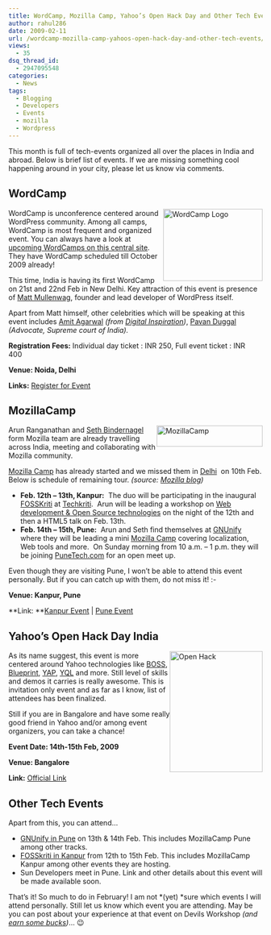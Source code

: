 ```yaml
---
title: WordCamp, Mozilla Camp, Yahoo’s Open Hack Day and Other Tech Events
author: rahul286
date: 2009-02-11
url: /wordcamp-mozilla-camp-yahoos-open-hack-day-and-other-tech-events/
views:
  - 35
dsq_thread_id:
  - 2947095548
categories:
  - News
tags:
  - Blogging
  - Developers
  - Events
  - mozilla
  - Wordpress
---
```

This month is full of tech-events organized all over the places in India and abroad. Below is brief list of events. If we are missing something cool happening around in your city, please let us know via comments.

## WordCamp

<a href="http://www.eventbrite.com/event/278261287/" onclick="_gaq.push(['_trackEvent', 'outbound-article', 'http://www.eventbrite.com/event/278261287/', '']);" ><img class="wp-image-50571" style="border-right: 0px;border-top: 0px;margin-left: 0px;border-left: 0px;margin-right: 0px;border-bottom: 0px" height="143" alt="WordCamp Logo" src="http://cdn.devilsworkshop.org/files/2009/02/wordcamplogo.png" width="197" align="right" border="0" /></a>WordCamp is unconference centered around WordPress community. Among all camps, WordCamp is most frequent and organized event. You can always have a look at <a href="http://central.wordcamp.org/" onclick="_gaq.push(['_trackEvent', 'outbound-article', 'http://central.wordcamp.org/', 'upcoming WordCamps on this central site']);" >upcoming WordCamps on this central site</a>. They have WordCamp scheduled till October 2009 already!

This time, India is having its first WordCamp on 21st and 22nd Feb in New Delhi. Key attraction of this event is presence of <a href="http://ma.tt/" onclick="_gaq.push(['_trackEvent', 'outbound-article', 'http://ma.tt/', 'Matt Mullenwag']);" >Matt Mullenwag</a>, founder and lead developer of WordPress itself. 

Apart from Matt himself, other celebrities which will be speaking at this event includes <a href="http://www.labnol.org/about.html" onclick="_gaq.push(['_trackEvent', 'outbound-article', 'http://www.labnol.org/about.html', 'Amit Agarwal']);" target="_blank">Amit Agarwal</a> *(from <a href="http://www.labnol.org/" onclick="_gaq.push(['_trackEvent', 'outbound-article', 'http://www.labnol.org/', 'Digital Inspiration']);" target="_blank">Digital Inspiration</a>)*, <a href="http://www.cyberlaws.net/cyberindia/column.htm" onclick="_gaq.push(['_trackEvent', 'outbound-article', 'http://www.cyberlaws.net/cyberindia/column.htm', 'Pavan Duggal']);" target="_blank">Pavan Duggal</a> *(Advocate, Supreme court of India).*

**Registration Fees:** Individual day ticket : INR 250, Full event ticket : INR 400&#160; 

**Venue: Noida, Delhi**

**Links:** <a href="http://www.eventbrite.com/event/278261287/" onclick="_gaq.push(['_trackEvent', 'outbound-article', 'http://www.eventbrite.com/event/278261287/', 'Register for Event']);" >Register for Event</a>&#160;

## MozillaCamp

<a href="http://blog.mozilla.com/standards/" onclick="_gaq.push(['_trackEvent', 'outbound-article', 'http://blog.mozilla.com/standards/', '']);" ></a>[<img style="border-top-width: 0px;border-left-width: 0px;border-bottom-width: 0px;margin-left: 0px;margin-right: 0px;border-right-width: 0px" height="42" alt="MozillaCamp" src="http://cdn.devilsworkshop.org/files/2009/02/mozillacamp-thumb.png" width="210" align="right" border="0" />][1]Arun Ranganathan</a> and <a href="http://blog.mozilla.com/seth/" onclick="_gaq.push(['_trackEvent', 'outbound-article', 'http://blog.mozilla.com/seth/', 'Seth Bindernagel']);" >Seth Bindernagel</a> form Mozilla team are already travelling across India, meeting and collaborating with Mozilla community. 

<a href="http://gnunify.in/09/content/mozilla-camp" onclick="_gaq.push(['_trackEvent', 'outbound-article', 'http://gnunify.in/09/content/mozilla-camp', 'Mozilla Camp']);" >Mozilla Camp</a> has already started and we missed them in <a href="http://www.barcamp.org/MozillaCamp" onclick="_gaq.push(['_trackEvent', 'outbound-article', 'http://www.barcamp.org/MozillaCamp', 'Delhi']);" title="MozillaCamp in Delhi">Delhi</a>&#160; on 10th Feb. Below is schedule of remaining tour. *(source: *<a href="http://blog.mozilla.com/blog/2009/02/09/heading-to-india/" onclick="_gaq.push(['_trackEvent', 'outbound-article', 'http://blog.mozilla.com/blog/2009/02/09/heading-to-india/', 'Mozilla blog']);" ><em>Mozilla blog</em></a>*)*

  * **Feb. 12th &#8211; 13th, Kanpur:**&#160; The duo will be participating in the inaugural <a href="http://www.techkriti.org/fosskriti/" onclick="_gaq.push(['_trackEvent', 'outbound-article', 'http://www.techkriti.org/fosskriti/', 'FOSSKriti']);" target="_blank">FOSSKriti</a> at <a href="http://www.techkriti.org/#/index" onclick="_gaq.push(['_trackEvent', 'outbound-article', 'http://www.techkriti.org/#/index', 'Techkriti']);" target="_blank">Techkriti</a>.&#160; Arun will be leading a workshop on <a href="http://www.techkriti.org/#/fosskriti-events/" onclick="_gaq.push(['_trackEvent', 'outbound-article', 'http://www.techkriti.org/#/fosskriti-events/', 'Web development & Open Source technologies']);" target="_blank">Web development & Open Source technologies</a> on the night of the 12th and then a HTML5 talk on Feb. 13th. 
  * **Feb. 14th &#8211; 15th, Pune:**&#160; Arun and Seth find themselves at <a href="http://gnunify.in/09/" onclick="_gaq.push(['_trackEvent', 'outbound-article', 'http://gnunify.in/09/', 'GNUnify']);" target="_blank">GNUnify</a> where they will be leading a mini <a href="http://gnunify.in/09/content/mozilla-camp" onclick="_gaq.push(['_trackEvent', 'outbound-article', 'http://gnunify.in/09/content/mozilla-camp', 'Mozilla Camp']);" target="_blank">Mozilla Camp</a> covering localization, Web tools and more.&#160; On Sunday morning from 10 a.m. &#8211; 1 p.m. they will be joining <a href="http://punetech.com/" onclick="_gaq.push(['_trackEvent', 'outbound-article', 'http://punetech.com/', 'PuneTech.com']);" target="_blank">PuneTech.com</a> for an open meet up. 

Even though they are visiting Pune, I won’t be able to attend this event personally. But if you can catch up with them, do not miss it! <img src="http://devilsworkshop.org/wp-includes/images/smilies/simple-smile.png" alt=":-)" class="wp-smiley" style="height: 1em; max-height: 1em;" />

**Venue: Kanpur, Pune**

**Link: **<a href="http://www.techkriti.org/#/fosskriti-registration/" onclick="_gaq.push(['_trackEvent', 'outbound-article', 'http://www.techkriti.org/#/fosskriti-registration/', 'Kanpur Event']);" target="_blank">Kanpur Event</a> | <a href="http://gnunify.in/09/content/mozilla-camp" onclick="_gaq.push(['_trackEvent', 'outbound-article', 'http://gnunify.in/09/content/mozilla-camp', 'Pune Event']);" >Pune Event</a>

## Yahoo’s Open Hack Day India 

<a href="http://hackdayindia.eventwax.com/open-hack-2009" onclick="_gaq.push(['_trackEvent', 'outbound-article', 'http://hackdayindia.eventwax.com/open-hack-2009', '']);" ><img style="border-right: 0px;border-top: 0px;margin-left: 0px;border-left: 0px;margin-right: 0px;border-bottom: 0px" height="240" alt="Open Hack" src="http://cdn.devilsworkshop.org/files/2009/02/openhack.png" width="184" align="right" border="0" /></a>As its name suggest, this event is more centered around Yahoo technologies like <a href="http://developer.yahoo.com/search/boss/" onclick="_gaq.push(['_trackEvent', 'outbound-article', 'http://developer.yahoo.com/search/boss/', 'BOSS']);" ><span class="caps">BOSS</span></a>, <a href="http://developer.yahoo.com/mobile/" onclick="_gaq.push(['_trackEvent', 'outbound-article', 'http://developer.yahoo.com/mobile/', 'Blueprint']);" >Blueprint</a>, <a href="http://developer.yahoo.com/social/" onclick="_gaq.push(['_trackEvent', 'outbound-article', 'http://developer.yahoo.com/social/', 'YAP']);" ><span class="caps">YAP</span></a>, <a href="http://developer.yahoo.com/yql/" onclick="_gaq.push(['_trackEvent', 'outbound-article', 'http://developer.yahoo.com/yql/', 'YQL']);" ><span class="caps">YQL</span></a> and more. Still level of skills and demos it carries is really awesome. This is invitation only event and as far as I know, list of attendees has been finalized.

Still if you are in Bangalore and have some really good friend in Yahoo and/or among event organizers, you can take a chance!

**Event Date: 14th-15th Feb, 2009**

**Venue: Bangalore**

**Link:** <a href="http://hackdayindia.eventwax.com/open-hack-2009" onclick="_gaq.push(['_trackEvent', 'outbound-article', 'http://hackdayindia.eventwax.com/open-hack-2009', 'Official Link']);" >Official Link</a>

## Other Tech Events

Apart from this, you can attend… 

  * <a href="http://gnunify.in/09/" onclick="_gaq.push(['_trackEvent', 'outbound-article', 'http://gnunify.in/09/', 'GNUnify in Pune']);" target="_blank">GNUnify in Pune</a> on 13th & 14th Feb. This includes MozillaCamp Pune among other tracks. 
  * <a href="http://www.techkriti.org/#/fosskriti/" onclick="_gaq.push(['_trackEvent', 'outbound-article', 'http://www.techkriti.org/#/fosskriti/', 'FOSSkriti in Kanpur']);" target="_blank">FOSSkriti in Kanpur</a> from 12th to 15th Feb. This includes MozillaCamp Kanpur among other events they are hosting. 
  * Sun Developers meet in Pune. Link and other details about this event will be made available soon. 

That&#8217;s it! So much to do in February! I am not *(yet) *sure which events I will attend personally. Still let us know which event you are attending. May be you can post about your experience at that event on Devils Workshop *(and <a href="http://devilsworkshop.org/join-dw/" target="_blank">earn some bucks</a>)*… 😉

 [1]: http://cdn.devilsworkshop.org/files/2009/02/mozillacamp.png
